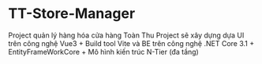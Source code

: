 # TT-Store-Manager
Project quản lý hàng hóa cửa hàng Toàn Thu
Project sẽ xây dựng dựa UI trên công nghệ Vue3 + Build tool Vite và BE trên công nghệ .NET Core 3.1 + EntityFrameWorkCore + Mô hình kiến trúc N-Tier (đa tầng)
